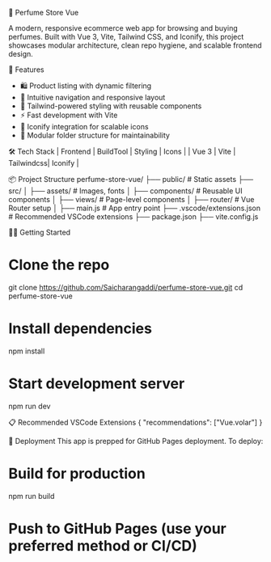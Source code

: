 🧴 Perfume Store Vue

A modern, responsive ecommerce web app for browsing and buying perfumes. Built with Vue 3, Vite, Tailwind CSS, and Iconify, this project showcases modular architecture, clean repo hygiene, and scalable frontend design.

🚀 Features
- 🛍️ Product listing with dynamic filtering
- 🧭 Intuitive navigation and responsive layout
- 🎨 Tailwind-powered styling with reusable components
- ⚡ Fast development with Vite
- 🧩 Iconify integration for scalable icons
- 🧼 Modular folder structure for maintainability

🛠️ Tech Stack
| Frontend  | BuildTool |  Styling   |  Icons   | 
|  Vue 3    |   Vite    | Tailwindcss| Iconify  | 




📦 Project Structure
perfume-store-vue/
├── public/              # Static assets
├── src/
│   ├── assets/          # Images, fonts
│   ├── components/      # Reusable UI components
│   ├── views/           # Page-level components
│   ├── router/          # Vue Router setup
│   ├── main.js          # App entry point
├── .vscode/extensions.json  # Recommended VSCode extensions
├── package.json
├── vite.config.js



🧑‍💻 Getting Started
# Clone the repo
git clone https://github.com/Saicharangaddi/perfume-store-vue.git
cd perfume-store-vue

# Install dependencies
npm install

# Start development server
npm run dev



📋 Recommended VSCode Extensions
{
  "recommendations": ["Vue.volar"]
}



📮 Deployment
This app is prepped for GitHub Pages deployment. To deploy:
# Build for production
npm run build

# Push to GitHub Pages (use your preferred method or CI/CD)

